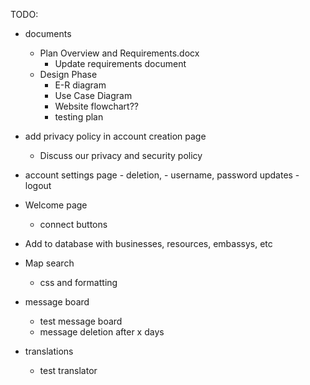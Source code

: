TODO:

- documents
  -  Plan Overview and Requirements.docx
      -  Update requirements document
    -  Design Phase
        - E-R diagram
        - Use Case Diagram
        - Website flowchart??
        - testing plan


- add privacy policy in account creation page
    - Discuss our privacy and security policy

- account settings page
      - deletion,
      - username, password updates
      - logout

- Welcome page
    - connect buttons

- Add to database with businesses, resources, embassys, etc

- Map search
    - css and formatting

- message board
    - test message board
    - message deletion after x days

- translations
    - test translator
